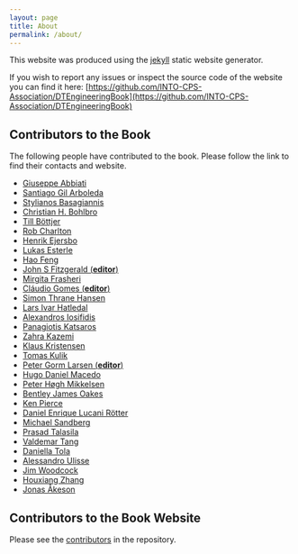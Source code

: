 ```yaml
---
layout: page
title: About
permalink: /about/
---
```


This website was produced using the [jekyll](https://jekyllrb.com/) static website generator.

If you wish to report any issues or inspect the source code of the website you can find it here: [https://github.com/INTO-CPS-Association/DTEngineeringBook](https://github.com/INTO-CPS-Association/DTEngineeringBook)

## Contributors to the Book

The following people have contributed to the book. Please follow the link to find their contacts and website.

- [Giuseppe Abbiati](https://pure.au.dk/portal/en/persons/abbiati%40cae.au.dk)
- [Santiago Gil Arboleda](https://personwebsite.com)
- [Stylianos Basagiannis](https://personwebsite.com)
- [Christian H. Bohlbro](https://personwebsite.com)
- [Till Böttjer](https://personwebsite.com)
- [Rob Charlton](https://personwebsite.com)
- [Henrik Ejersbo](https://personwebsite.com)
- [Lukas Esterle](https://pure.au.dk/portal/en/persons/lukas.esterle%40ece.au.dk)
- [Hao Feng](https://personwebsite.com)
- [John S Fitzgerald (**editor**)](https://www.ncl.ac.uk/computing/staff/profile/johnfitzgerald.html)
- [Mirgita Frasheri](https://pure.au.dk/portal/en/persons/mirgita.frasheri%40ece.au.dk)
- [Cláudio Gomes (**editor**)](https://clagms.github.io/)
- [Simon Thrane Hansen](https://personwebsite.com)
- [Lars Ivar Hatledal](https://personwebsite.com)
- [Alexandros Iosifidis](https://pure.au.dk/portal/da/persons/ai%40ece.au.dk)
- [Panagiotis Katsaros](https://personwebsite.com)
- [Zahra Kazemi](https://personwebsite.com)
- [Klaus Kristensen](https://personwebsite.com)
- [Tomas Kulik](https://personwebsite.com)
- [Peter Gorm Larsen  (**editor**)](https://pure.au.dk/portal/da/persons/pgl%40ece.au.dk)
- [Hugo Daniel Macedo](https://pure.au.dk/portal/en/persons/hdm%40ece.au.dk)
- [Peter Høgh Mikkelsen](https://pure.au.dk/portal/da/persons/phm%40ece.au.dk)
- [Bentley James Oakes](https://personwebsite.com)
- [Ken Pierce](https://www.ncl.ac.uk/computing/staff/profile/kennethpierce.html)
- [Daniel Enrique Lucani Rötter](https://pure.au.dk/portal/en/persons/daniel.lucani%40ece.au.dk)
- [Michael Sandberg](https://pure.au.dk/portal/da/persons/ms%40mpe.au.dk)
- [Prasad Talasila](https://pure.au.dk/portal/da/persons/prasad.talasila%40ece.au.dk)
- [Valdemar Tang](https://personwebsite.com)
- [Daniella Tola](https://personwebsite.com)
- [Alessandro Ulisse](https://personwebsite.com)
- [Jim Woodcock](https://personwebsite.com)
- [Houxiang Zhang](https://www.ntnu.edu/employees/hozh)
- [Jonas Åkeson](https://personwebsite.com)

## Contributors to the Book Website

Please see the [contributors](https://github.com/INTO-CPS-Association/DTEngineeringBook/graphs/contributors) in the repository.

